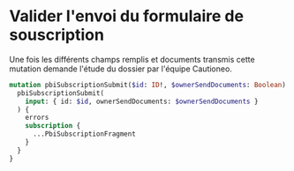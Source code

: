 # Valider l'envoi du formulaire de souscription

Une fois les différents champs remplis et documents transmis cette mutation demande l'étude du dossier par l'équipe Cautioneo.&#x20;

```graphql
mutation pbiSubscriptionSubmit($id: ID!, $ownerSendDocuments: Boolean) {
  pbiSubscriptionSubmit(
    input: { id: $id, ownerSendDocuments: $ownerSendDocuments }
  ) {
    errors
    subscription {
      ...PbiSubscriptionFragment
    }
  }
}
```
